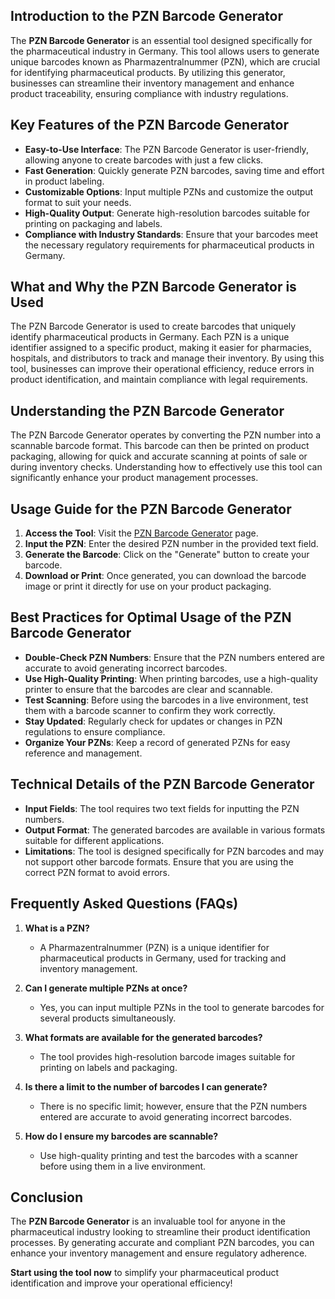 ## Introduction to the PZN Barcode Generator

The **PZN Barcode Generator** is an essential tool designed specifically for the pharmaceutical industry in Germany. This tool allows users to generate unique barcodes known as Pharmazentralnummer (PZN), which are crucial for identifying pharmaceutical products. By utilizing this generator, businesses can streamline their inventory management and enhance product traceability, ensuring compliance with industry regulations.

## Key Features of the PZN Barcode Generator

- **Easy-to-Use Interface**: The PZN Barcode Generator is user-friendly, allowing anyone to create barcodes with just a few clicks.
- **Fast Generation**: Quickly generate PZN barcodes, saving time and effort in product labeling.
- **Customizable Options**: Input multiple PZNs and customize the output format to suit your needs.
- **High-Quality Output**: Generate high-resolution barcodes suitable for printing on packaging and labels.
- **Compliance with Industry Standards**: Ensure that your barcodes meet the necessary regulatory requirements for pharmaceutical products in Germany.

## What and Why the PZN Barcode Generator is Used

The PZN Barcode Generator is used to create barcodes that uniquely identify pharmaceutical products in Germany. Each PZN is a unique identifier assigned to a specific product, making it easier for pharmacies, hospitals, and distributors to track and manage their inventory. By using this tool, businesses can improve their operational efficiency, reduce errors in product identification, and maintain compliance with legal requirements.

## Understanding the PZN Barcode Generator

The PZN Barcode Generator operates by converting the PZN number into a scannable barcode format. This barcode can then be printed on product packaging, allowing for quick and accurate scanning at points of sale or during inventory checks. Understanding how to effectively use this tool can significantly enhance your product management processes.

## Usage Guide for the PZN Barcode Generator

1. **Access the Tool**: Visit the [PZN Barcode Generator](https://www.inayam.co/barcode/pzn) page.
2. **Input the PZN**: Enter the desired PZN number in the provided text field.
3. **Generate the Barcode**: Click on the "Generate" button to create your barcode.
4. **Download or Print**: Once generated, you can download the barcode image or print it directly for use on your product packaging.

## Best Practices for Optimal Usage of the PZN Barcode Generator

- **Double-Check PZN Numbers**: Ensure that the PZN numbers entered are accurate to avoid generating incorrect barcodes.
- **Use High-Quality Printing**: When printing barcodes, use a high-quality printer to ensure that the barcodes are clear and scannable.
- **Test Scanning**: Before using the barcodes in a live environment, test them with a barcode scanner to confirm they work correctly.
- **Stay Updated**: Regularly check for updates or changes in PZN regulations to ensure compliance.
- **Organize Your PZNs**: Keep a record of generated PZNs for easy reference and management.

## Technical Details of the PZN Barcode Generator

- **Input Fields**: The tool requires two text fields for inputting the PZN numbers.
- **Output Format**: The generated barcodes are available in various formats suitable for different applications.
- **Limitations**: The tool is designed specifically for PZN barcodes and may not support other barcode formats. Ensure that you are using the correct PZN format to avoid errors.

## Frequently Asked Questions (FAQs)

1. **What is a PZN?**
   - A Pharmazentralnummer (PZN) is a unique identifier for pharmaceutical products in Germany, used for tracking and inventory management.

2. **Can I generate multiple PZNs at once?**
   - Yes, you can input multiple PZNs in the tool to generate barcodes for several products simultaneously.

3. **What formats are available for the generated barcodes?**
   - The tool provides high-resolution barcode images suitable for printing on labels and packaging.

4. **Is there a limit to the number of barcodes I can generate?**
   - There is no specific limit; however, ensure that the PZN numbers entered are accurate to avoid generating incorrect barcodes.

5. **How do I ensure my barcodes are scannable?**
   - Use high-quality printing and test the barcodes with a scanner before using them in a live environment.

## Conclusion

The **PZN Barcode Generator** is an invaluable tool for anyone in the pharmaceutical industry looking to streamline their product identification processes. By generating accurate and compliant PZN barcodes, you can enhance your inventory management and ensure regulatory adherence. 

**Start using the tool now** to simplify your pharmaceutical product identification and improve your operational efficiency!